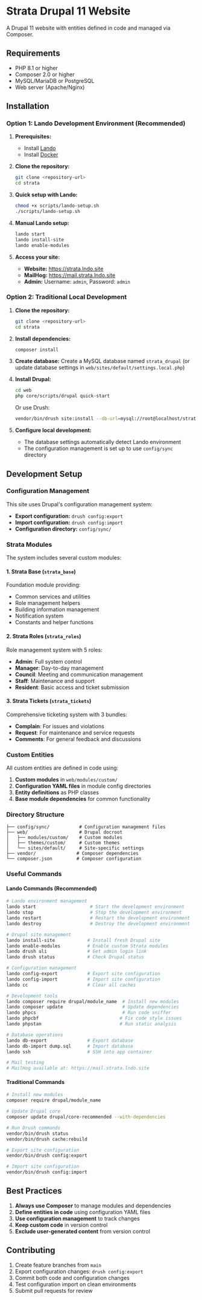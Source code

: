 # Strata Drupal 11 Website

A Drupal 11 website with entities defined in code and managed via Composer.

## Requirements

- PHP 8.1 or higher
- Composer 2.0 or higher
- MySQL/MariaDB or PostgreSQL
- Web server (Apache/Nginx)

## Installation

### Option 1: Lando Development Environment (Recommended)

1. **Prerequisites:**
   - Install [Lando](https://docs.lando.dev/getting-started/installation.html)
   - Install [Docker](https://docs.docker.com/get-docker/)

2. **Clone the repository:**
   ```bash
   git clone <repository-url>
   cd strata
   ```

3. **Quick setup with Lando:**
   ```bash
   chmod +x scripts/lando-setup.sh
   ./scripts/lando-setup.sh
   ```

4. **Manual Lando setup:**
   ```bash
   lando start
   lando install-site
   lando enable-modules
   ```

5. **Access your site:**
   - **Website:** https://strata.lndo.site
   - **MailHog:** https://mail.strata.lndo.site  
   - **Admin:** Username: `admin`, Password: `admin`

### Option 2: Traditional Local Development

1. **Clone the repository:**
   ```bash
   git clone <repository-url>
   cd strata
   ```

2. **Install dependencies:**
   ```bash
   composer install
   ```

3. **Create database:**
   Create a MySQL database named `strata_drupal` (or update database settings in `web/sites/default/settings.local.php`)

4. **Install Drupal:**
   ```bash
   cd web
   php core/scripts/drupal quick-start
   ```
   
   Or use Drush:
   ```bash
   vendor/bin/drush site:install --db-url=mysql://root@localhost/strata_drupal
   ```

5. **Configure local development:**
   - The database settings automatically detect Lando environment
   - The configuration management is set up to use `config/sync` directory

## Development Setup

### Configuration Management

This site uses Drupal's configuration management system:

- **Export configuration:** `drush config:export`
- **Import configuration:** `drush config:import`
- **Configuration directory:** `config/sync/`

### Strata Modules

The system includes several custom modules:

#### 1. Strata Base (`strata_base`)
Foundation module providing:
- Common services and utilities
- Role management helpers
- Building information management  
- Notification system
- Constants and helper functions

#### 2. Strata Roles (`strata_roles`)
Role management system with 5 roles:
- **Admin**: Full system control
- **Manager**: Day-to-day management
- **Council**: Meeting and communication management
- **Staff**: Maintenance and support
- **Resident**: Basic access and ticket submission

#### 3. Strata Tickets (`strata_tickets`)
Comprehensive ticketing system with 3 bundles:
- **Complain**: For issues and violations
- **Request**: For maintenance and service requests
- **Comments**: For general feedback and discussions

### Custom Entities

All custom entities are defined in code using:

1. **Custom modules** in `web/modules/custom/`
2. **Configuration YAML files** in module config directories
3. **Entity definitions** as PHP classes
4. **Base module dependencies** for common functionality

### Directory Structure

```
├── config/sync/           # Configuration management files
├── web/                   # Drupal docroot
│   ├── modules/custom/    # Custom modules
│   ├── themes/custom/     # Custom themes
│   └── sites/default/     # Site-specific settings
├── vendor/               # Composer dependencies
└── composer.json         # Composer configuration
```

### Useful Commands

#### Lando Commands (Recommended)

```bash
# Lando environment management
lando start                    # Start the development environment
lando stop                     # Stop the development environment
lando restart                  # Restart the development environment
lando destroy                  # Destroy the development environment

# Drupal site management
lando install-site            # Install fresh Drupal site
lando enable-modules          # Enable custom Strata modules
lando drush uli               # Get admin login link
lando drush status            # Check Drupal status

# Configuration management
lando config-export           # Export site configuration
lando config-import           # Import site configuration
lando cc                      # Clear all caches

# Development tools
lando composer require drupal/module_name  # Install new modules
lando composer update                      # Update dependencies
lando phpcs                                # Run code sniffer
lando phpcbf                              # Fix code style issues
lando phpstan                             # Run static analysis

# Database operations
lando db-export               # Export database
lando db-import dump.sql      # Import database
lando ssh                     # SSH into app container

# Mail testing
# MailHog available at: https://mail.strata.lndo.site
```

#### Traditional Commands

```bash
# Install new modules
composer require drupal/module_name

# Update Drupal core
composer update drupal/core-recommended --with-dependencies

# Run Drush commands
vendor/bin/drush status
vendor/bin/drush cache:rebuild

# Export site configuration
vendor/bin/drush config:export

# Import site configuration  
vendor/bin/drush config:import
```

## Best Practices

1. **Always use Composer** to manage modules and dependencies
2. **Define entities in code** using configuration YAML files
3. **Use configuration management** to track changes
4. **Keep custom code** in version control
5. **Exclude user-generated content** from version control

## Contributing

1. Create feature branches from `main`
2. Export configuration changes: `drush config:export`
3. Commit both code and configuration changes
4. Test configuration import on clean environments
5. Submit pull requests for review